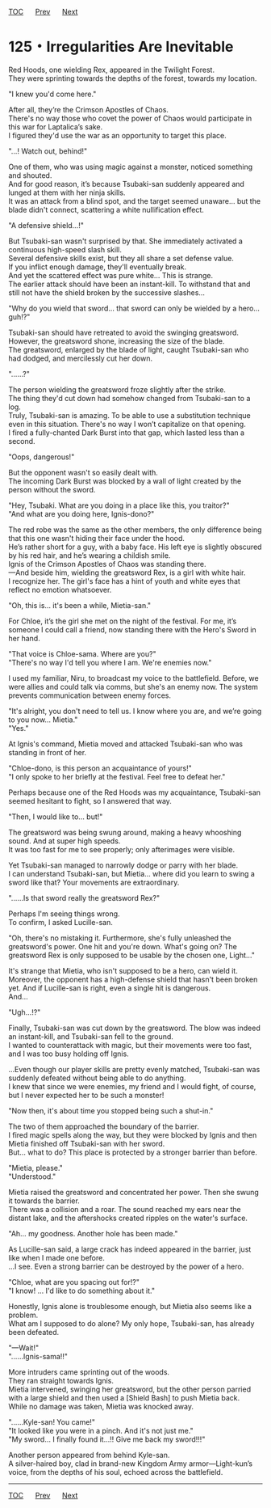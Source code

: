 [TOC](../readme.md)&nbsp;&nbsp;&nbsp;&nbsp;&nbsp;&nbsp;[Prev](Section0124.md)&nbsp;&nbsp;&nbsp;&nbsp;&nbsp;&nbsp;[Next](Section0126.md)



# 125・Irregularities Are Inevitable

Red Hoods, one wielding Rex, appeared in the Twilight Forest.  
They were sprinting towards the depths of the forest, towards my
location.  
  
"I knew you'd come here."  
  
After all, they’re the Crimson Apostles of Chaos.  
There's no way those who covet the power of Chaos would participate in
this war for Laptalica’s sake.  
I figured they'd use the war as an opportunity to target this place.  
  
"…! Watch out, behind!"  
  
One of them, who was using magic against a monster, noticed something
and shouted.  
And for good reason, it’s because Tsubaki-san suddenly appeared and
lunged at them with her ninja skills.  
It was an attack from a blind spot, and the target seemed unaware… but
the blade didn't connect, scattering a white nullification effect.  
  
"A defensive shield…!"  
  
But Tsubaki-san wasn't surprised by that. She immediately activated a
continuous high-speed slash skill.  
Several defensive skills exist, but they all share a set defense
value.  
If you inflict enough damage, they'll eventually break.  
And yet the scattered effect was pure white… This is strange.  
The earlier attack should have been an instant-kill. To withstand that
and still not have the shield broken by the successive slashes…  
  
"Why do you wield that sword… that sword can only be wielded by a hero…
guh!?"  
  
Tsubaki-san should have retreated to avoid the swinging greatsword.  
However, the greatsword shone, increasing the size of the blade.  
The greatsword, enlarged by the blade of light, caught Tsubaki-san who
had dodged, and mercilessly cut her down.  
  
"……?"  
  
The person wielding the greatsword froze slightly after the strike.  
The thing they'd cut down had somehow changed from Tsubaki-san to a
log.  
Truly, Tsubaki-san is amazing. To be able to use a substitution
technique even in this situation. There's no way I won’t capitalize on
that opening.  
I fired a fully-chanted Dark Burst into that gap, which lasted less than
a second.  
  
"Oops, dangerous!"  
  
But the opponent wasn't so easily dealt with.  
The incoming Dark Burst was blocked by a wall of light created by the
person without the sword.  
  
"Hey, Tsubaki. What are you doing in a place like this, you traitor?"  
"And what are you doing here, Ignis-dono?"  
  
The red robe was the same as the other members, the only difference
being that this one wasn't hiding their face under the hood.  
He’s rather short for a guy, with a baby face. His left eye is slightly
obscured by his red hair, and he’s wearing a childish smile.  
Ignis of the Crimson Apostles of Chaos was standing there.  
—And beside him, wielding the greatsword Rex, is a girl with white
hair.  
I recognize her. The girl's face has a hint of youth and white eyes that
reflect no emotion whatsoever.  
  
"Oh, this is… it's been a while, Mietia-san."  
  
For Chloe, it’s the girl she met on the night of the festival. For me,
it’s someone I could call a friend, now standing there with the Hero's
Sword in her hand.  
  
"That voice is Chloe-sama. Where are you?"  
"There's no way I'd tell you where I am. We're enemies now."  
  
I used my familiar, Niru, to broadcast my voice to the battlefield.
Before, we were allies and could talk via comms, but she's an enemy now.
The system prevents communication between enemy forces.  
  
"It's alright, you don't need to tell us. I know where you are, and
we’re going to you now… Mietia."  
"Yes."  
  
At Ignis's command, Mietia moved and attacked Tsubaki-san who was
standing in front of her.  
  
"Chloe-dono, is this person an acquaintance of yours!"  
"I only spoke to her briefly at the festival. Feel free to defeat
her."  
  
Perhaps because one of the Red Hoods was my acquaintance, Tsubaki-san
seemed hesitant to fight, so I answered that way.  
  
"Then, I would like to… but!"  
  
The greatsword was being swung around, making a heavy whooshing sound.
And at super high speeds.  
It was too fast for me to see properly; only afterimages were visible.  
  
Yet Tsubaki-san managed to narrowly dodge or parry with her blade.  
I can understand Tsubaki-san, but Mietia… where did you learn to swing a
sword like that? Your movements are extraordinary.  
  
"……Is that sword really the greatsword Rex?"  
  
Perhaps I'm seeing things wrong.  
To confirm, I asked Lucille-san.  
  
"Oh, there's no mistaking it. Furthermore, she's fully unleashed the
greatsword's power. One hit and you're down. What's going on? The
greatsword Rex is only supposed to be usable by the chosen one,
Light…"  
  
It's strange that Mietia, who isn't supposed to be a hero, can wield
it.  
Moreover, the opponent has a high-defense shield that hasn't been broken
yet. And if Lucille-san is right, even a single hit is dangerous.  
And…  
  
"Ugh…!?"  
  
Finally, Tsubaki-san was cut down by the greatsword. The blow was indeed
an instant-kill, and Tsubaki-san fell to the ground.  
I wanted to counterattack with magic, but their movements were too fast,
and I was too busy holding off Ignis.  
  
…Even though our player skills are pretty evenly matched, Tsubaki-san
was suddenly defeated without being able to do anything.  
I knew that since we were enemies, my friend and I would fight, of
course, but I never expected her to be such a monster!  
  
"Now then, it's about time you stopped being such a shut-in."  
  
The two of them approached the boundary of the barrier.  
I fired magic spells along the way, but they were blocked by Ignis and
then Mietia finished off Tsubaki-san with her sword.  
But… what to do? This place is protected by a stronger barrier than
before.  
  
"Mietia, please."  
"Understood."  
  
Mietia raised the greatsword and concentrated her power. Then she swung
it towards the barrier.  
There was a collision and a roar. The sound reached my ears near the
distant lake, and the aftershocks created ripples on the water's
surface.  
  
"Ah… my goodness. Another hole has been made."  
  
As Lucille-san said, a large crack has indeed appeared in the barrier,
just like when I made one before.  
…I see. Even a strong barrier can be destroyed by the power of a hero.  
  
"Chloe, what are you spacing out for!?"  
"I know! ... I'd like to do something about it."  
  
Honestly, Ignis alone is troublesome enough, but Mietia also seems like
a problem.  
What am I supposed to do alone? My only hope, Tsubaki-san, has already
been defeated.  
  
"—Wait!"  
"……Ignis-sama!!"  
  
More intruders came sprinting out of the woods.  
They ran straight towards Ignis.  
Mietia intervened, swinging her greatsword, but the other person parried
with a large shield and then used a \[Shield Bash\] to push Mietia
back.  
While no damage was taken, Mietia was knocked away.  
  
"……Kyle-san! You came!"  
"It looked like you were in a pinch. And it's not just me."  
"My sword… I finally found it…!! Give me back my sword!!!"  
  
Another person appeared from behind Kyle-san.  
A silver-haired boy, clad in brand-new Kingdom Army armor—Light-kun’s
voice, from the depths of his soul, echoed across the battlefield.  
  
  
  


---
[TOC](../readme.md)&nbsp;&nbsp;&nbsp;&nbsp;&nbsp;&nbsp;[Prev](Section0124.md)&nbsp;&nbsp;&nbsp;&nbsp;&nbsp;&nbsp;[Next](Section0126.md)

